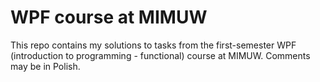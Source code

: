 # WPF course at MIMUW

This repo contains my solutions to tasks from the first-semester WPF (introduction to programming - functional) course at MIMUW. Comments may be in Polish.
